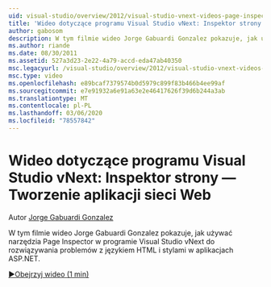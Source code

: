 ```yaml
---
uid: visual-studio/overview/2012/visual-studio-vnext-videos-page-inspector-decomposing-your-web-application
title: 'Wideo dotyczące programu Visual Studio vNext: Inspektor strony — Tworzenie aplikacji sieci Web | Microsoft Docs'
author: gabosom
description: W tym filmie wideo Jorge Gabuardi Gonzalez pokazuje, jak używać narzędzia Page Inspector w programie Visual Studio vNext do rozwiązywania problemów z językiem HTML i stylami w aplikacji ASP.NET...
ms.author: riande
ms.date: 08/30/2011
ms.assetid: 527a3d23-2e22-4a79-accd-eda47ab40350
msc.legacyurl: /visual-studio/overview/2012/visual-studio-vnext-videos-page-inspector-decomposing-your-web-application
msc.type: video
ms.openlocfilehash: e89bcaf7379574b0d5979c899f83b466b4ee99af
ms.sourcegitcommit: e7e91932a6e91a63e2e46417626f39d6b244a3ab
ms.translationtype: MT
ms.contentlocale: pl-PL
ms.lasthandoff: 03/06/2020
ms.locfileid: "78557842"
---
```

# <a name="visual-studio-vnext-videos-page-inspector---decomposing-your-web-application"></a>Wideo dotyczące programu Visual Studio vNext: Inspektor strony — Tworzenie aplikacji sieci Web

Autor [Jorge Gabuardi Gonzalez](https://github.com/gabosom)

W tym filmie wideo Jorge Gabuardi Gonzalez pokazuje, jak używać narzędzia Page Inspector w programie Visual Studio vNext do rozwiązywania problemów z językiem HTML i stylami w aplikacjach ASP.NET.

[&#9654;Obejrzyj wideo (1 min)](https://channel9.msdn.com/Blogs/ASP-NET-Site-Videos/visual-studio-vnext-videos-page-inspector-decomposing-your-web-application)
